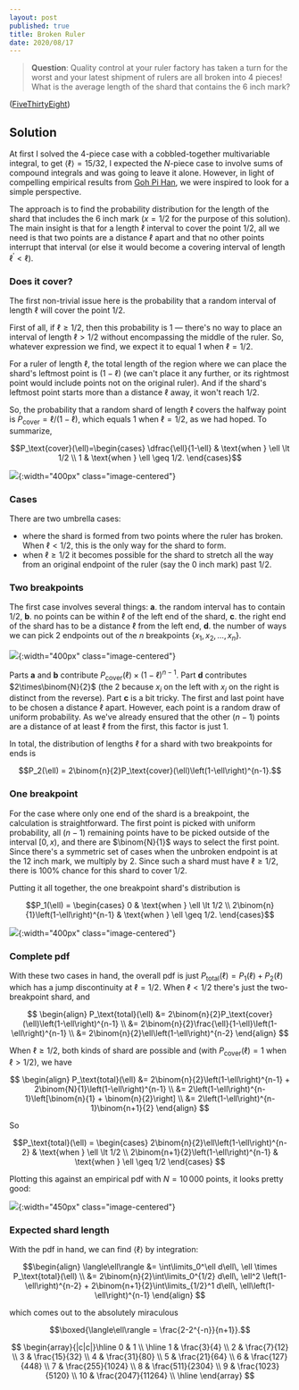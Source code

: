 ```yaml
---
layout: post
published: true
title: Broken Ruler
date: 2020/08/17
---
```


>**Question**: Quality control at your ruler factory has taken a turn for the worst and your latest shipment of rulers are all broken into 4 pieces! What is the average length of the shard that contains the $\text{6 inch}$ mark?

<!--more-->

([FiveThirtyEight](https://fivethirtyeight.com/features/are-you-hip-enough-to-be-square/amp/?__twitter_impression=true))

## Solution

At first I solved the $4$-piece case with a cobbled-together multivariable integral, to get $\langle\ell\rangle = 15/32$, I expected the $N$-piece case to involve sums of compound integrals and was going to leave it alone. However, in light of compelling empirical results from [Goh Pi Han](https://colab.research.google.com/drive/1Fp7Dku78OgxM0KhSbRMFubCFIaAUDCKt?usp=sharing), we were inspired to look for a simple perspective.

The approach is to find the probability distribution for the length of the shard that includes the $\text{6 inch}$ mark ($x=1/2$ for the purpose of this solution). The main insight is that for a length $\ell$ interval to cover the point $1/2,$ all we need is that two points are a distance $\ell$ apart and that no other points interrupt that interval (or else it would become a covering interval of length $\ell^\prime < \ell$).

### Does it cover?

The first non-trivial issue here is the probability that a random interval of length $\ell$ will cover the point $1/2.$ 

First of all, if $\ell \geq 1/2,$ then this probability is $1$ — there's no way to place an interval of length $\ell > 1/2$ without encompassing the middle of the ruler. So, whatever expression we find, we expect it to equal $1$ when $\ell = 1/2.$

For a ruler of length $\ell,$ the total length of the region where we can place the shard's leftmost point is $\left(1-\ell\right)$ (we can't place it any further, or its rightmost point would include points not on the original ruler). And if the shard's leftmost point starts more than a distance $\ell$ away, it won't reach $1/2.$ 

So, the probability that a random shard of length $\ell$ covers the halfway point is $P_\text{cover} = \ell/(1-\ell),$ which equals $1$ when $\ell = 1/2,$ as we had hoped. To summarize,

$$P_\text{cover}(\ell)=\begin{cases}
\dfrac{\ell}{1-\ell} & \text{when } \ell \lt 1/2 \\
1 & \text{when } \ell \geq 1/2.
\end{cases}$$

![](/img/2020-08-17-pcover.jpg){:width="400px" class="image-centered"}

### Cases

There are two umbrella cases:

- where the shard is formed from two points where the ruler has broken. When $\ell < 1/2$, this is the only way for the shard to form. 
- when $\ell \geq 1/2$ it becomes possible for the shard to stretch all the way from an original endpoint of the ruler (say the $0\text{ inch}$ mark) past $1/2.$ 

### Two breakpoints

The first case involves several things: **a**. the random interval has to contain $1/2,$ **b**. no points can be within $\ell$ of the left end of the shard, **c**. the right end of the shard has to be a distance $\ell$ from the left end, **d**. the number of ways we can pick $2$ endpoints out of the $n$ breakpoints $\{x_1,x_2,\ldots,x_n\}.$

![](/img/2020-08-17-inside_shard.jpg){:width="400px" class="image-centered"}

Parts **a** and **b** contribute $P_\text{cover}(\ell)\times \left(1-\ell\right)^{n-1}.$ Part **d** contributes $2\times\binom{N}{2}$ (the $2$ because $x_i$ on the left with $x_j$ on the right is distinct from the reverse). Part **c** is a bit tricky. The first and last point have to be chosen a distance $\ell$ apart. However, each point is a random draw of uniform probability. As we've already ensured that the other $\left(n-1\right)$ points are a distance of at least $\ell$ from the first, this factor is just $1.$

In total, the distribution of lengths $\ell$ for a shard with two breakpoints for ends is 

$$P_2(\ell) = 2\binom{n}{2}P_\text{cover}(\ell)\left(1-\ell\right)^{n-1}.$$

### One breakpoint

For the case where only one end of the shard is a breakpoint, the calculation is straightforward. The first point is picked with uniform probability, all $\left(n-1\right)$ remaining points have to be picked outside of the interval $\left[0,x\right),$ and there are $\binom{N}{1}$ ways to select the first point. Since there's a symmetric set of cases when the unbroken endpoint is at the $\text{12 inch}$ mark, we multiply by $2$. Since such a shard must have $\ell\geq 1/2$, there is $100\%$ chance for this shard to cover $1/2.$ 

Putting it all together, the one breakpoint shard's distribution is 

$$P_1(\ell) = 
\begin{cases}
0 & \text{when } \ell \lt 1/2 \\
2\binom{n}{1}\left(1-\ell\right)^{n-1} & \text{when } \ell \geq 1/2.
\end{cases}$$

![](/img/2020-08-17-side-shard.jpg){:width="400px" class="image-centered"}

### Complete pdf

With these two cases in hand, the overall pdf is just $P_\text{total}(\ell) = P_1(\ell) + P_2(\ell)$ which has a jump discontinuity at $\ell=1/2$. When $\ell<1/2$ there's just the two-breakpoint shard, and

$$
\begin{align}
P_\text{total}(\ell) &= 2\binom{n}{2}P_\text{cover}(\ell)\left(1-\ell\right)^{n-1} \\
&= 2\binom{n}{2}\frac{\ell}{1-\ell}\left(1-\ell\right)^{n-1} \\
&= 2\binom{n}{2}\ell\left(1-\ell\right)^{n-2}
\end{align}
$$

When $\ell \geq 1/2,$ both kinds of shard are possible and (with $P_\text{cover}(\ell) = 1$ when $\ell > 1/2$), we have

$$
\begin{align}
P_\text{total}(\ell) &= 2\binom{n}{2}\left(1-\ell\right)^{n-1} + 2\binom{N}{1}\left(1-\ell\right)^{n-1} \\
&= 2\left(1-\ell\right)^{n-1}\left[\binom{n}{1} + \binom{n}{2}\right] \\
&= 2\left(1-\ell\right)^{n-1}\binom{n+1}{2}
\end{align}
$$

So

$$P_\text{total}(\ell) = 
\begin{cases}
2\binom{n}{2}\ell\left(1-\ell\right)^{n-2} & \text{when } \ell \lt 1/2 \\
2\binom{n+1}{2}\left(1-\ell\right)^{n-1} & \text{when } \ell \geq 1/2
\end{cases}
$$

Plotting this against an empirical pdf with $N=10\, 000$ points, it looks pretty good:

![](/img/2020-08-17-histogram.png){:width="450px" class="image-centered"}

### Expected shard length

With the pdf in hand, we can find $\langle\ell\rangle$ by integration:

$$\begin{align}
\langle\ell\rangle &= \int\limits_0^\ell d\ell\, \ell \times P_\text{total}(\ell) \\
&= 2\binom{n}{2}\int\limits_0^{1/2} d\ell\, \ell^2 \left(1-\ell\right)^{n-2} + 2\binom{n+1}{2}\int\limits_{1/2}^1 d\ell\, \ell\left(1-\ell\right)^{n-1}
\end{align}
$$

which comes out to the absolutely miraculous

$$\boxed{\langle\ell\rangle = \frac{2-2^{-n}}{n+1}}.$$

$$
\begin{array}{|c|c|}\hline
 0 & 1 \\ \hline
 1 & \frac{3}{4} \\
 2 & \frac{7}{12} \\
 3 & \frac{15}{32} \\
 4 & \frac{31}{80} \\
 5 & \frac{21}{64} \\
 6 & \frac{127}{448} \\
 7 & \frac{255}{1024} \\
 8 & \frac{511}{2304} \\
 9 & \frac{1023}{5120} \\
 10 & \frac{2047}{11264} \\ \hline
\end{array}
$$

<br>

